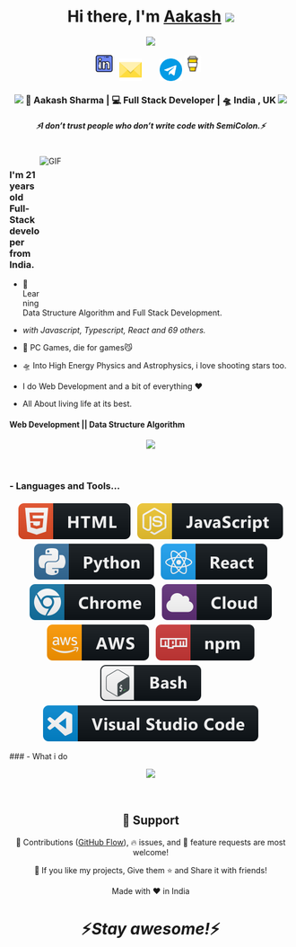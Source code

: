 
<div align="center">
   <h1>Hi there, I'm <a href="https://hemant.codes">Aakash</a> <img src="https://media.giphy.com/media/hvRJCLFzcasrR4ia7z/giphy.gif" width="25px"> </h1>
   
   
   <img src="https://pronoun.cyou/x/y?subject=He&object=Him&height=20"> 
</div>

<p align='center'>
  <a href="https://www.linkedin.com/in/aakash-sharma-2216b8205/"><img height="30" src="https://raw.githubusercontent.com/8bithemant/8bithemant/master/linkedin.png?raw=true"></a>&nbsp;&nbsp;
 <a href="manicpsycho1@outlook.com" target="blank"><img align="center" src="https://raw.githubusercontent.com/devcula/devcula/master/socials/email.svg" alt="Email" height="40" width="40" /></a>&nbsp; &nbsp; &nbsp; &nbsp;
  <a href="https://t.me/SKY:)" target="blank"><img align="center" src="https://raw.githubusercontent.com/devcula/devcula/master/socials/telegram.svg" alt="Telegram" height="40" width="40" /></a>
 <a href="https://www.coffee.com/hemant"><img height="30" src="https://raw.githubusercontent.com/8bithemant/8bithemant/master/coffee.jpg?raw=true"></a>&nbsp;&nbsp;
 </p>



<div align="center">
<h3><img src="https://media.giphy.com/media/WUlplcMpOCEmTGBtBW/giphy.gif" width="30"> 🙎 Aakash Sharma | 💻 Full Stack Developer | 🛸 India , UK <img src="https://media.giphy.com/media/WUlplcMpOCEmTGBtBW/giphy.gif" width="30"></h3>
</div>
 <h5 align="center">
   <i>⚡️I don’t trust people who don’t write code with SemiColon.⚡️</i>
  </h5>
 
 
<br />
<img align="right" height="270px" width="450px" alt="GIF" src="https://media.giphy.com/media/3FjEPbKqEPhPpmC8uY/giphy.gif" />
<p align="center">
  <h3> I'm 21 years old Full-Stack developer from India.</h3>
</p>

 - 🥀 Learning Data Structure Algorithm and Full Stack Development.
 
 - <i>with Javascript, Typescript, React and 69 others.</i>
   
 - 🔭 PC Games, die for games😼

 - 🛸 Into High Energy Physics and Astrophysics, i love shooting stars too.
 
 - I do Web Development and a bit of everything :heart:
 
 - All About living life at its best.
 <p align="center">
  <h4> Web Development || Data Structure Algorithm </h4>
   </p>
<!--  -->
<p align="center" >
<a href="https://github.com/aakashsharma7/github-readme-stats"> 
    <img  src="https://github-readme-stats.vercel.app/api?username=aakashsharma7&&show_icons=true&theme=radical"/>
  </a>

</p>

<br />

### - Languages and Tools...

<p align="center">
  <!-- For more icons please follow  https://github.com/MikeCodesDotNET/ColoredBadges -->
  <img src="https://raw.githubusercontent.com/8bithemant/8bithemant/master/svg/dev/languages/html.svg" alt="html" style="vertical-align:top; margin:4px">    
  <img src="https://raw.githubusercontent.com/8bithemant/8bithemant/master/svg/dev/languages/js.svg" alt="js" style="vertical-align:top; margin:4px">
  <img src="https://raw.githubusercontent.com/8bithemant/8bithemant/master/svg/dev/languages/python.svg" alt="java" style="vertical-align:top; margin:4px">
  <img src="https://raw.githubusercontent.com/8bithemant/8bithemant/master/svg/dev/frameworks/react.svg" alt="react" style="vertical-align:top; margin:4px">
  <img src="https://raw.githubusercontent.com/8bithemant/8bithemant/master/svg/dev/misc/chrome.svg" alt="chrome" style="vertical-align:top; margin:4px">
  <img src="https://raw.githubusercontent.com/8bithemant/8bithemant/master/svg/dev/misc/cloud.svg" alt="cloud" style="vertical-align:top; margin:4px">
  <img src="https://raw.githubusercontent.com/8bithemant/8bithemant/master/svg/dev/services/aws.svg" alt="aws" style="vertical-align:top; margin:4px">
  <img src="https://raw.githubusercontent.com/8bithemant/8bithemant/master/svg/dev/services/npm.svg" alt="npm" style="vertical-align:top; margin:4px">
  <img src="https://raw.githubusercontent.com/8bithemant/8bithemant/master/svg/dev/tools/bash.svg" alt="bash" style="vertical-align:top; margin:4px">
  <img src="https://raw.githubusercontent.com/8bithemant/8bithemant/master/svg/dev/tools/visualstudio_code.svg" alt="vscode" style="vertical-align:top; margin:4px">
</p>
<!--
### - Blogs 🌱
-->
<!--
<p align="center">
  <a href="https://dev.to/aakash">
    <img src="https://raw.githubusercontent.com/8bithemant/8bithemant/master/svg/blogs/devto.svg"> 
  </a>
</p>
-->
 ### - What i do
<br />
<p align="center">
   <img src="https://media.giphy.com/media/f9XgHHnPnDjOF1hWpl/giphy.gif" />
   </p>
<br />

<h2 align="center">🤝 Support</h2>

<p align="center">🎀 Contributions (<a href="https://guides.github.com/introduction/flow" title="GitHub flow">GitHub Flow</a>), 🔥 issues, and 🥮 feature requests are most welcome!</p>

<p align="center">💙 If you like my projects, Give them ⭐ and Share it with friends!</p>
</p>
<p align="center">Made with ❤️ in India</p>

<h1 align='center'>⚡️<i>Stay awesome!</i>⚡️</h1>

